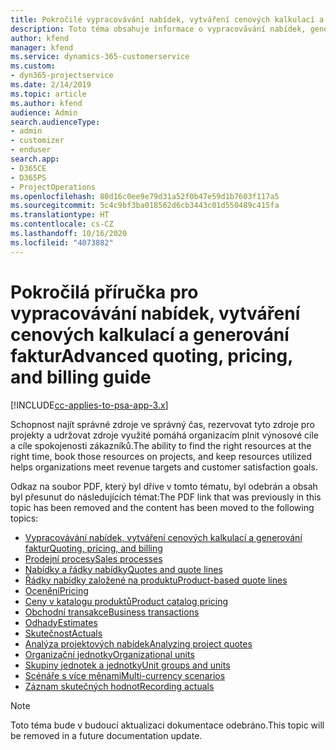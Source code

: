 ```yaml
---
title: Pokročilé vypracovávání nabídek, vytváření cenových kalkulací a generování faktur
description: Toto téma obsahuje informace o vypracovávání nabídek, generování faktur a vytváření cenových kalkulací v aplikaci Project Service Automation.
author: kfend
manager: kfend
ms.service: dynamics-365-customerservice
ms.custom:
- dyn365-projectservice
ms.date: 2/14/2019
ms.topic: article
ms.author: kfend
audience: Admin
search.audienceType:
- admin
- customizer
- enduser
search.app:
- D365CE
- D365PS
- ProjectOperations
ms.openlocfilehash: 80d16c0ee9e79d31a52f0b47e59d1b7603f117a5
ms.sourcegitcommit: 5c4c9bf3ba018562d6cb3443c01d550489c415fa
ms.translationtype: HT
ms.contentlocale: cs-CZ
ms.lasthandoff: 10/16/2020
ms.locfileid: "4073882"
---
```

# <a name="advanced-quoting-pricing-and-billing-guide"></a><span data-ttu-id="58781-103">Pokročilá příručka pro vypracovávání nabídek, vytváření cenových kalkulací a generování faktur</span><span class="sxs-lookup"><span data-stu-id="58781-103">Advanced quoting, pricing, and billing guide</span></span>

[!INCLUDE[cc-applies-to-psa-app-3.x](../../includes/cc-applies-to-psa-app-3x.md)]

<span data-ttu-id="58781-104">Schopnost najít správné zdroje ve správný čas, rezervovat tyto zdroje pro projekty a udržovat zdroje využité pomáhá organizacím plnit výnosové cíle a cíle spokojenosti zákazníků.</span><span class="sxs-lookup"><span data-stu-id="58781-104">The ability to find the right resources at the right time, book those resources on projects, and keep resources utilized helps organizations meet revenue targets and customer satisfaction goals.</span></span> 

<span data-ttu-id="58781-105">Odkaz na soubor PDF, který byl dříve v tomto tématu, byl odebrán a obsah byl přesunut do následujících témat:</span><span class="sxs-lookup"><span data-stu-id="58781-105">The PDF link that was previously in this topic has been removed and the content has been moved to the following topics:</span></span>

- [<span data-ttu-id="58781-106">Vypracovávání nabídek, vytváření cenových kalkulací a generování faktur</span><span class="sxs-lookup"><span data-stu-id="58781-106">Quoting, pricing, and billing</span></span>](../quote-bill-price.md)
- [<span data-ttu-id="58781-107">Prodejní procesy</span><span class="sxs-lookup"><span data-stu-id="58781-107">Sales processes</span></span>](../basic-sales-process.md)
- [<span data-ttu-id="58781-108">Nabídky a řádky nabídky</span><span class="sxs-lookup"><span data-stu-id="58781-108">Quotes and quote lines</span></span>](../basic-quote-lines.md)
- [<span data-ttu-id="58781-109">Řádky nabídky založené na produktu</span><span class="sxs-lookup"><span data-stu-id="58781-109">Product-based quote lines</span></span>](../product-based-quote-lines.md)
- [<span data-ttu-id="58781-110">Ocenění</span><span class="sxs-lookup"><span data-stu-id="58781-110">Pricing</span></span>](../basic-pricing.md)
- [<span data-ttu-id="58781-111">Ceny v katalogu produktů</span><span class="sxs-lookup"><span data-stu-id="58781-111">Product catalog pricing</span></span>](../product-catalog-pricing.md)
- [<span data-ttu-id="58781-112">Obchodní transakce</span><span class="sxs-lookup"><span data-stu-id="58781-112">Business transactions</span></span>](../basic-business-transactions.md)
- [<span data-ttu-id="58781-113">Odhady</span><span class="sxs-lookup"><span data-stu-id="58781-113">Estimates</span></span>](../estimates.md)
- [<span data-ttu-id="58781-114">Skutečnost</span><span class="sxs-lookup"><span data-stu-id="58781-114">Actuals</span></span>](../actuals.md)
- [<span data-ttu-id="58781-115">Analýza projektových nabídek</span><span class="sxs-lookup"><span data-stu-id="58781-115">Analyzing project quotes</span></span>](../basic-analyzing-quotes.md)
- [<span data-ttu-id="58781-116">Organizační jednotky</span><span class="sxs-lookup"><span data-stu-id="58781-116">Organizational units</span></span>](../advanced-organizational.md)
- [<span data-ttu-id="58781-117">Skupiny jednotek a jednotky</span><span class="sxs-lookup"><span data-stu-id="58781-117">Unit groups and units</span></span>](../advanced-units.md)
- [<span data-ttu-id="58781-118">Scénáře s více měnami</span><span class="sxs-lookup"><span data-stu-id="58781-118">Multi-currency scenarios</span></span>](../advanced-currency.md)
- [<span data-ttu-id="58781-119">Záznam skutečných hodnot</span><span class="sxs-lookup"><span data-stu-id="58781-119">Recording actuals</span></span>](../advanced-actuals.md)

> [!NOTE]
> <span data-ttu-id="58781-120">Toto téma bude v budoucí aktualizaci dokumentace odebráno.</span><span class="sxs-lookup"><span data-stu-id="58781-120">This topic will be removed in a future documentation update.</span></span> 

